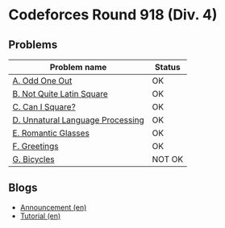 # Codeforces Round 918 (Div. 4)

## Problems

|Problem name|Status|
|------------|---------|
| [A. Odd One Out](problems/A._Odd_One_Out.md)|OK|
| [B. Not Quite Latin Square](problems/B._Not_Quite_Latin_Square.md)|OK|
| [C. Can I Square?](problems/C._Can_I_Square_.md)|OK|
| [D. Unnatural Language Processing](problems/D._Unnatural_Language_Processing.md)|OK|
| [E. Romantic Glasses](problems/E._Romantic_Glasses.md)|OK|
| [F. Greetings](problems/F._Greetings.md)|OK|
| [G. Bicycles](problems/G._Bicycles.md)|NOT OK|
## Blogs

- [Announcement (en)](blogs/Announcement_(en).md)
- [Tutorial (en)](blogs/Tutorial_(en).md)
